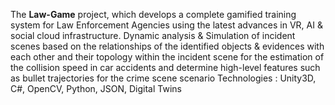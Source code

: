 The **Law-Game** project, which develops a complete gamified training system for 
Law Enforcement Agencies using the latest advances in VR, AI & social cloud infrastructure.
Dynamic analysis & Simulation of incident scenes based on the relationships of the identified objects & evidences with each other and their topology within 
the incident scene for the estimation of the collision speed in car accidents and determine high-level features such as bullet trajectories for the crime scene scenario
Technologies : Unity3D, C#, OpenCV, Python, JSON, Digital Twins
